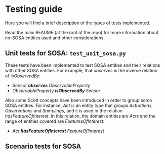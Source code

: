 # Testing guide
Here you will find a brief description of the types of tests implemented.

Read the main README (at the root of the repo) for more information about no-SOSA entities used and other considerations.

## Unit tests for SOSA: `test_unit_sosa.py`

These tests have been implemented to test SOSA entities and their relations with other SOSA entities. For example, that _observes_ is the inverse relation of _isObservedBy_:

- _Sensor_ **_observes_** _ObservableProperty_
- _ObservableProperty_ **_isObservedBy_** _Sensor_

Also some Scott concepts have been introduced in order to group some SOSA entities. For instance, _Act_ is an entity type that groups _Actuations_, _Observations_ and _Samplings_, and it is used in the relation _hasFeatureOfInterest_. In this relation, the domain entities are _Acts_ and the range of entities covered are _FeaturesOfInterest_:

- _Act_ **_hasFeatureOfInterest_** _FeatureOfIinterest_

## Scenario tests for SOSA
